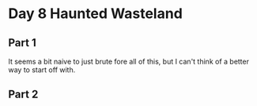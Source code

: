 # Day 8 Haunted Wasteland

## Part 1

It seems a bit naive to just brute fore all of this, but I can't think of a better way to start off with.


## Part 2
